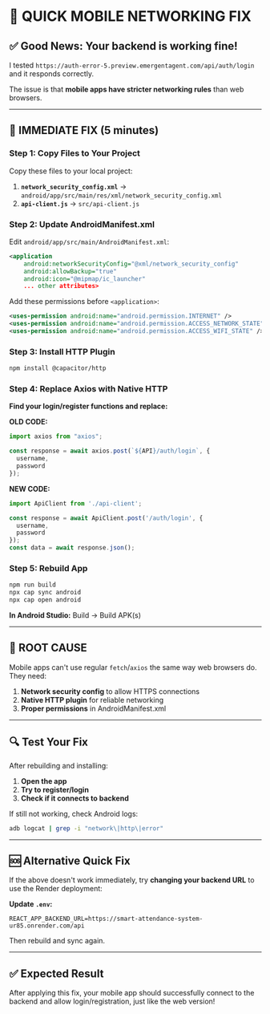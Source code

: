 # 🚀 QUICK MOBILE NETWORKING FIX

## ✅ **Good News**: Your backend is working fine!
I tested `https://auth-error-5.preview.emergentagent.com/api/auth/login` and it responds correctly.

The issue is that **mobile apps have stricter networking rules** than web browsers.

---

## 🔧 **IMMEDIATE FIX** (5 minutes)

### **Step 1: Copy Files to Your Project**
Copy these files to your local project:

1. **`network_security_config.xml`** → `android/app/src/main/res/xml/network_security_config.xml`
2. **`api-client.js`** → `src/api-client.js`

### **Step 2: Update AndroidManifest.xml**
Edit `android/app/src/main/AndroidManifest.xml`:

```xml
<application
    android:networkSecurityConfig="@xml/network_security_config"
    android:allowBackup="true"
    android:icon="@mipmap/ic_launcher"
    ... other attributes>
```

Add these permissions before `<application>`:
```xml
<uses-permission android:name="android.permission.INTERNET" />
<uses-permission android:name="android.permission.ACCESS_NETWORK_STATE" />
<uses-permission android:name="android.permission.ACCESS_WIFI_STATE" />
```

### **Step 3: Install HTTP Plugin**
```bash
npm install @capacitor/http
```

### **Step 4: Replace Axios with Native HTTP**

**Find your login/register functions and replace:**

**OLD CODE:**
```javascript
import axios from "axios";

const response = await axios.post(`${API}/auth/login`, {
  username,
  password
});
```

**NEW CODE:**
```javascript
import ApiClient from './api-client';

const response = await ApiClient.post('/auth/login', {
  username,
  password
});
const data = await response.json();
```

### **Step 5: Rebuild App**
```bash
npm run build
npx cap sync android
npx cap open android
```

**In Android Studio:** Build → Build APK(s)

---

## 🎯 **ROOT CAUSE**

Mobile apps can't use regular `fetch`/`axios` the same way web browsers do. They need:
1. **Network security config** to allow HTTPS connections
2. **Native HTTP plugin** for reliable networking
3. **Proper permissions** in AndroidManifest.xml

---

## 🔍 **Test Your Fix**

After rebuilding and installing:
1. **Open the app**
2. **Try to register/login**
3. **Check if it connects to backend**

If still not working, check Android logs:
```bash
adb logcat | grep -i "network\|http\|error"
```

---

## 🆘 **Alternative Quick Fix**

If the above doesn't work immediately, try **changing your backend URL** to use the Render deployment:

**Update `.env`:**
```
REACT_APP_BACKEND_URL=https://smart-attendance-system-ur85.onrender.com/api
```

Then rebuild and sync again.

---

## ✅ **Expected Result**
After applying this fix, your mobile app should successfully connect to the backend and allow login/registration, just like the web version!